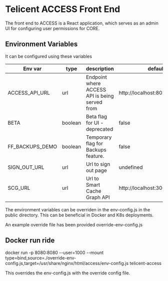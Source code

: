 # Telicent ACCESS Front End

The front end to ACCESS is a React application, which serves as an admin UI for configuring user permissions for CORE. 

## Environment Variables

It can be configured using these variables

| Env var             | type    | description                                                                                                 | default                         |
| ------------------- | ------- | ----------------------------------------------------------------------------------------------------------- | --------------------------------|
| ACCESS_API_URL      | url     | Endpoint where ACCESS API is being served from                                                              | http://localhost:8091           |
| BETA                | boolean | Beta flag for UI - deprecated                                                                               | false                           |
| FF_BACKUPS_DEMO     | boolean | Temporary flag for Backups feature.                                                                         | false                           |
| SIGN_OUT_URL        | url     | Url to sign out page                                                                                        | undefined                       |
| SCG_URL             | url     | Url to Smart Cache Graph API                                                                                | http://localhost:3002/api/sparql|

The environment variables can be overriden in the env-config.js in the public directory.  This can be beneficial in Docker and K8s deployments. 

An example override file has been provided override-env-config.js

## Docker run ride 

docker run -p 8080:8080 --user=1000  --mount type=bind,source=./override-env-config.js,target=/usr/share/nginx/html/access/env-config.js telicent-access

This overrides the env-config.js with the override config file. 
